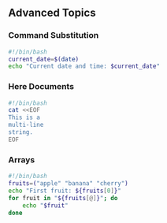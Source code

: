 ## Advanced Topics

### Command Substitution

```bash
#!/bin/bash
current_date=$(date)
echo "Current date and time: $current_date"
```

### Here Documents

```bash
#!/bin/bash
cat <<EOF
This is a
multi-line
string.
EOF
```

### Arrays

```bash
#!/bin/bash
fruits=("apple" "banana" "cherry")
echo "First fruit: ${fruits[0]}"
for fruit in "${fruits[@]}"; do
    echo "$fruit"
done
```
